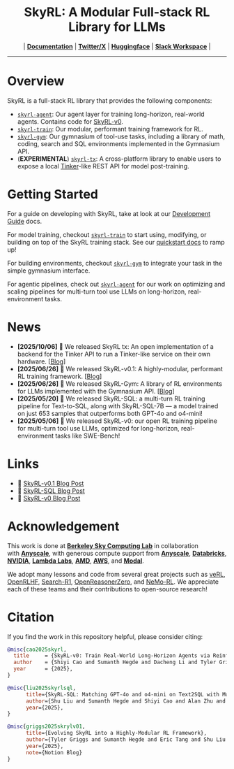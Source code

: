 <div align="center">

# SkyRL: A Modular Full-stack RL Library for LLMs

<p align="center">
| <a href="https://skyrl.readthedocs.io/en/latest/"><b>Documentation</b></a> | <a href="https://x.com/NovaSkyAI"><b>Twitter/X</b></a> | <a href="https://huggingface.co/NovaSky-AI"><b>Huggingface</b></a> | <a href="https://join.slack.com/t/skyrl/shared_invite/zt-3f6ncn5b8-QawzK3uks6ka3KWoLwsi5Q"><b>Slack Workspace</b></a> |
</p>

</div>

---

# Overview

SkyRL is a full-stack RL library that provides the following components:

- [`skyrl-agent`](./skyrl-agent): Our agent layer for training long-horizon, real-world agents. Contains code for [SkyRL-v0](https://novasky-ai.notion.site/skyrl-v0).
- [`skyrl-train`](./skyrl-train): Our modular, performant training framework for RL.
- [`skyrl-gym`](./skyrl-gym): Our gymnasium of tool-use tasks, including a library of math, coding, search and SQL environments implemented in the Gymnasium API.
- (**EXPERIMENTAL**) [`skyrl-tx`](./skyrl-tx): A cross-platform library to enable users to expose a local [Tinker](https://thinkingmachines.ai/tinker/)-like REST API for model post-training.

# Getting Started

For a guide on developing with SkyRL, take at look at our [Development Guide](https://skyrl.readthedocs.io/en/latest/getting-started/development.html) docs.

For model training, checkout [`skyrl-train`](./skyrl-train) to start using, modifying, or building on top of the SkyRL training stack. See our [quickstart docs](https://skyrl.readthedocs.io/en/latest/index.html) to ramp up!

For building environments, checkout [`skyrl-gym`](./skyrl-gym) to integrate your task in the simple gymnasium interface.

For agentic pipelines, check out [`skyrl-agent`](./skyrl-agent) for our work on optimizing and scaling pipelines for multi-turn tool use LLMs on long-horizon, real-environment tasks.


# News
- **[2025/10/06]** 🎉 We released SkyRL tx: An open implementation of a backend for the Tinker API to run a Tinker-like service on their own hardware. [[Blog](https://novasky-ai.notion.site/skyrl-tx)]
- **[2025/06/26]** 🎉 We released SkyRL-v0.1: A highly-modular, performant RL training framework. [[Blog](https://novasky-ai.notion.site/skyrl-v01)]
- **[2025/06/26]** 🎉 We released SkyRL-Gym: A library of RL environments for LLMs implemented with the Gymnasium API. [[Blog](https://novasky-ai.notion.site/skyrl-v01)]
- **[2025/05/20]** 🎉 We released SkyRL-SQL: a multi-turn RL training pipeline for Text-to-SQL, along with SkyRL-SQL-7B — a model trained on just 653 samples that outperforms both GPT-4o and o4-mini!
- **[2025/05/06]** 🎉 We released SkyRL-v0: our open RL training pipeline for multi-turn tool use LLMs, optimized for long-horizon, real-environment tasks like SWE-Bench!

# Links
- 📜 [SkyRL-v0.1 Blog Post](https://novasky-ai.notion.site/skyrl-v01)
- 📜 [SkyRL-SQL Blog Post](https://novasky-ai.notion.site/skyrl-sql)
- 📜 [SkyRL-v0 Blog Post](https://novasky-ai.notion.site/skyrl-v0)

# Acknowledgement

This work is done at [**Berkeley Sky Computing Lab**](https://sky.cs.berkeley.edu/) in collaboration with [**Anyscale**](https://www.anyscale.com/), with generous compute support from [**Anyscale**](https://www.anyscale.com/), [**Databricks**](https://www.databricks.com/), [**NVIDIA**](https://developer.nvidia.com/brev), [**Lambda Labs**](https://lambdalabs.com/service/gpu-cloud?srsltid=AfmBOop5FnmEFTkavVtdZDsLWvHWNg6peXtat-OXJ9MW5GMNsk756PE5), [**AMD**](https://www.amd.com/en.html), [**AWS**](https://aws.amazon.com/), and [**Modal**](https://modal.com/).

We adopt many lessons and code from several great projects such as [veRL](https://github.com/volcengine/verl), [OpenRLHF](https://github.com/OpenRLHF/OpenRLHF), [Search-R1](https://github.com/PeterGriffinJin/Search-R1), [OpenReasonerZero](https://github.com/Open-Reasoner-Zero/Open-Reasoner-Zero), and [NeMo-RL](https://github.com/NVIDIA-NeMo/RL). We appreciate each of these teams and their contributions to open-source research!


# Citation

If you find the work in this repository helpful, please consider citing:

```bibtex
@misc{cao2025skyrl,
  title     = {SkyRL-v0: Train Real-World Long-Horizon Agents via Reinforcement Learning},
  author    = {Shiyi Cao and Sumanth Hegde and Dacheng Li and Tyler Griggs and Shu Liu and Eric Tang and Jiayi Pan and Xingyao Wang and Akshay Malik and Graham Neubig and Kourosh Hakhamaneshi and Richard Liaw and Philipp Moritz and Matei Zaharia and Joseph E. Gonzalez and Ion Stoica},
  year      = {2025},
}
```

```bibtex
@misc{liu2025skyrlsql,
      title={SkyRL-SQL: Matching GPT-4o and o4-mini on Text2SQL with Multi-Turn RL},
      author={Shu Liu and Sumanth Hegde and Shiyi Cao and Alan Zhu and Dacheng Li and Tyler Griggs and Eric Tang and Akshay Malik and Kourosh Hakhamaneshi and Richard Liaw and Philipp Moritz and Matei Zaharia and Joseph E. Gonzalez and Ion Stoica},
      year={2025},
}
```

```bibtex
@misc{griggs2025skrylv01,
      title={Evolving SkyRL into a Highly-Modular RL Framework},
      author={Tyler Griggs and Sumanth Hegde and Eric Tang and Shu Liu and Shiyi Cao and Dacheng Li and Charlie Ruan and Philipp Moritz and Kourosh Hakhamaneshi and Richard Liaw and Akshay Malik and Matei Zaharia and Joseph E. Gonzalez and Ion Stoica},
      year={2025},
      note={Notion Blog}
}
```
